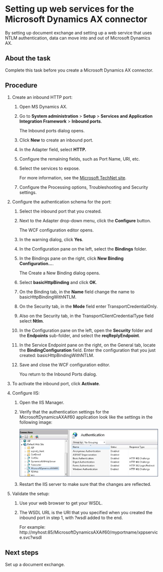 # Setting up web services for the Microsoft Dynamics AX connector 

<head>
  <meta name="guidename" content="Integration"/>
  <meta name="context" content="GUID-c0814717-ecac-4423-afa9-36f09115e543"/>
</head>


By setting up document exchange and setting up a web service that uses NTLM authentication, data can move into and out of Microsoft Dynamics AX.

## About the task

Complete this task before you create a Microsoft Dynamics AX connector.

## Procedure

1.  Create an inbound HTTP port:

    1.  Open MS Dynamics AX.

    2.  Go to **System administration** \> **Setup** \> **Services and Application Integration Framework** \> **Inbound ports**.

        The Inbound ports dialog opens.

    3.  Click **New** to create an inbound port.

    4.  In the Adapter field, select **HTTP.**

    5.  Configure the remaining fields, such as Port Name, URI, etc.

    6.  Select the services to expose.

        For more information, see the [Microsoft TechNet site](http://technet.microsoft.com/en-us/library/hh202090.aspx).

    7.  Configure the Processing options, Troubleshooting and Security settings.

2.  Configure the authentication schema for the port:

    1.  Select the inbound port that you created.

    2.  Next to the Adapter drop-down menu, click the **Configure** button.

        The WCF configuration editor opens.

    3.  In the warning dialog, click **Yes**.

    4.  In the Configuration pane on the left, select the **Bindings** folder.

    5.  In the Bindings pane on the right, click **New Binding Configuration...**.

        The Create a New Binding dialog opens.

    6.  Select **basicHttpBinding** and click **OK**.

    7.  On the Binding tab, in the **Name** field change the name to basicHttpBindingWithNTLM.

    8.  On the Security tab, in the **Mode** field enter TransportCredentialOnly.

    9.  Also on the Security tab, in the TransportClientCredentialType field select **Ntlm**.

    10. In the Configuration pane on the left, open the **Security** folder and the **Endpoints** sub-folder, and select the **reqReplyEndpoint**.

    11. In the Service Endpoint pane on the right, on the General tab, locate the **BindingConfiguration** field. Enter the configuration that you just created: basicHttpBindingWithNTLM.

    12. Save and close the WCF configuration editor.

        You return to the Inbound Ports dialog.

3.  To activate the inbound port, click **Activate**.

4.  Configure IIS:

    1.  Open the IIS Manager.

    2.  Verify that the authentication settings for the MicrosoftDynamicsAXAif60 application look like the settings in the following image:

        ![Authentication settings for MicrosoftDynamicsAXAif60.](../Images/other-ps-msdynamicsax-web-service-authentication_319f20ba-cbea-4864-9ca0-24a65246c11e.jpg)

    3.  Restart the IIS server to make sure that the changes are reflected.

5.  Validate the setup:

    1.  Use your web browser to get your WSDL.

    2.  The WSDL URL is the URI that you specified when you created the inbound port in step 1, with ?wsdl added to the end.

        For example: http://myhost:85/MicrosoftDynamicsAXAif60/myportname/xppservice.svc?wsdl

## Next steps


Set up a document exchange.